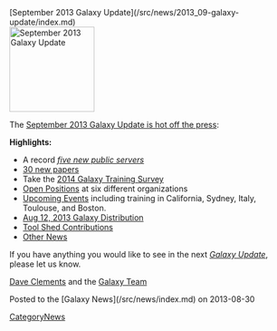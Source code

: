 <div class='newsItemHeader'>[September 2013 Galaxy Update](/src/news/2013_09-galaxy-update/index.md)</div>

<div class='right'><a href='/src/galaxy-updates/2013_09/index.md'><img src="/src/images/logos/GalaxyUpdate200.png" alt="September 2013 Galaxy Update" width=150 /></a></div>

The [September 2013 Galaxy Update is hot off the press](/src/galaxy-updates/2013_09/index.md):

**Highlights:**
* A record *[five new public servers](/src/galaxy-updates/2013_09/index.md#new-public-servers)*
* [30 new papers](/src/galaxy-updates/2013_09/index.md#new-papers)
* Take the [2014 Galaxy Training Survey](/src/galaxy-updates/2013_09/index.md#2014-galaxy-training-survey)
* [Open Positions](/src/galaxy-updates/2013_09/index.md#whos-hiring) at six different organizations
* [Upcoming Events](/src/galaxy-updates/2013_09/index.md#events) including training in California, Sydney, Italy, Toulouse, and Boston.
* [Aug 12, 2013 Galaxy Distribution](/src/galaxy-updates/2013_09/index.md#aug-12-2013-galaxy-distribution)
* [Tool Shed Contributions](/src/galaxy-updates/2013_09/index.md#toolshed-contributions)
* [Other News](/src/galaxy-updates/2013_09/index.md#other-news)

If you have anything you would like to see in the next *[Galaxy Update](/src/galaxy-updates/index.md)*, please let us know.

[Dave Clements](/src/dave-clements/index.md) and the [Galaxy Team](/src/galaxy-team/index.md)

<div class='newsItemFooter'>Posted to the [Galaxy News](/src/news/index.md) on 2013-08-30 </div>

[CategoryNews](/src/category-news/index.md)
